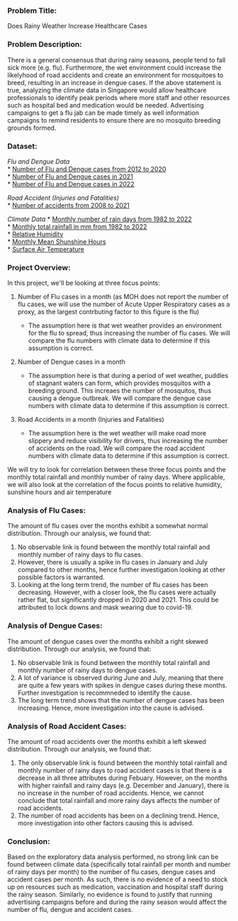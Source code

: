 ### Problem Title:
Does Rainy Weather Increase Healthcare Cases

### Problem Description:
There is a general consensus that during rainy seasons, people tend to fall sick more (e.g. flu). Furthermore, the wet environment could increase the likelyhood of road accidents and create an environment for mosquitoes to breed, resulting in an increase in dengue cases. If the above statement is true, analyzing the climate data in Singapore would allow healthcare professionals to identify peak periods where more staff and other resources such as hospital bed and medication would be needed. Advertising campaigns to get a flu jab can be made timely as well information campaigns to remind residents to ensure there are no mosquito breeding grounds formed. 

### Dataset:
*Flu and Dengue Data* <br>
    * [Number of Flu and Dengue cases from 2012 to 2020](https://www.moh.gov.sg/resources-statistics/infectious-disease-statistics/2020/weekly-infectious-diseases-bulletin)<br>
    * [Number of Flu and Dengue cases in 2021](https://www.moh.gov.sg/resources-statistics/infectious-disease-statistics/2021)<br>
    * [Number of Flu and Dengue cases in 2022](https://www.moh.gov.sg/resources-statistics/infectious-disease-statistics/2022)<br>

*Road Accident (Injuries and Fatalities)*<br>
    * [Number of accidents from 2008 to 2021](https://www.police.gov.sg/media-room/statistics)<br>

*Climate Data*
    * [Monthly number of rain days from 1982 to 2022](../data/rainfall-monthly-number-of-rain-days.csv)<br>
    * [Monthly total rainfall in mm from 1982 to 2022](../data/rainfall-monthly-total.csv)<br>
    * [Relative Humidity](https://data.gov.sg/dataset/relative-humidity-monthly-mean)<br>
    * [Monthly Mean Shunshine Hours](https://data.gov.sg/dataset/sunshine-duration-monthly-mean-daily-duration)<br>
    * [Surface Air Temperature](https://data.gov.sg/dataset/surface-air-temperature-mean-daily-minimum)<br>


### Project Overview:
In this project, we'll be looking at three focus points:
1. Number of Flu cases in a month (as MOH does not report the number of flu cases, we will use the number of Acute Upper Respiratory cases as a proxy, as the largest contrbuting factor to this figure is the flu)
    * The assumption here is that wet weather provides an environment for the flu to spread, thus increasing the number of flu cases. We will compare the flu numbers with climate data to determine if this assumption is correct.

2. Number of Dengue cases in a month
    * The assumption here is that during a period of wet weather, puddles of stagnant waters can form, which provides mosquitos with a breeding ground. This increaes the number of mosquitos, thus causing a dengue outbreak. We will compare the dengue case numbers with climate data to determine if this assumption is correct. 

3. Road Accidents in a month (Injuries and Fatalities)
    * The assumption here is the wet weather will make road more slippery and reduce visibility for drivers, thus increasing the number of accidents on the road. We will compare the road accident numbers with climate data to determine if this assumption is correct. 

We will try to look for correlation between these three focus points and the monthly total rainfall and monthly number of rainy days. Where applicable, we will also look at the correlation of the focus points to relative humidity, sunshine hours and air temperature

### Analysis of Flu Cases:
The amount of flu cases over the months exhibit a somewhat normal distribution. Through our analysis, we found that:
1. No observable link is found between the monthly total rainfall and monthly number of rainy days to flu cases.
2. However, there is usually a spike in flu cases in January and July compared to other months, hence further investigation looking at other possible factors is warranted.
3. Looking at the long term trend, the number of flu cases has been decreasing. However, with a closer look, the flu cases were actually rather flat, but significantly dropped in 2020 and 2021. This could be attributed to lock downs and mask wearing due to covid-19.

### Analysis of Dengue Cases:
The amount of dengue cases over the months exhibit a right skewed distribution. Through our analysis, we found that:
1. No observable link is found between the monthly total rainfall and monthly number of rainy days to dengue cases.
2. A lot of variance is observed during June and July, meaning that there are quite a few years with spikes in dengue cases during these months. Further investigation is recommneded to identify the cause.
3. The long term trend shows that the number of dengue cases has been increasing. Hence, more investigation into the cause is advised. 

### Analysis of Road Accident Cases:
The amount of road accidents over the months exhibit a left skewed distribution. Through our analysis, we found that:
1. The only observable link is found between the monthly total rainfall and monthly number of rainy days to road accident cases is that there is a decrease in all three attributes during Febuary. However, on the months with higher rainfall and rainy days (e.g. December and January), there is no increase in the number of road accidents. Hence, we cannot conclude that total rainfall and more rainy days affects the number of road accidents.
2. The number of road accidents has been on a declining trend. Hence, more investigation into other factors causing this is advised.

### Conclusion:
Based on the exploratory data analysis performed, no strong link can be found between climate data (specifically total rainfall per month and number of rainy days per month) to the number of flu cases, dengue cases and accident cases per month. As such, there is no evidence of a need to stock up on resources such as medication, vaccination and hospital staff during the rainy season. Similarly, no evidence is found to justify that running advertising campaigns before and during the rainy season would affect the number of flu, dengue and accident cases. 